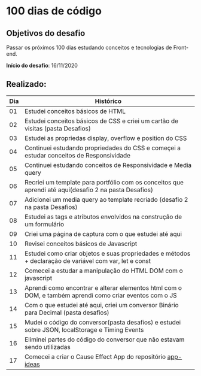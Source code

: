 # 100 dias de código  

## Objetivos do desafio  

Passar os próximos 100 dias estudando conceitos e tecnologias de Front-end.  

**Início do desafio**: 16/11/2020  

## Realizado:

|Dia|Histórico|
|---|---------|
|01|Estudei conceitos básicos de HTML|
|02|Estudei conceitos básicos de CSS e criei um cartão de visitas (pasta Desafios)|
|03|Estudei as propriedas display, overflow e position do CSS|
|04|Continuei estudando propriedades do CSS e começei a estudar conceitos de Responsividade|
|05|Continuei estudando conceitos de Responsividade e Media query|
|06|Recriei um template para portfólio com os conceitos que aprendi até aqui(desafio 2 na pasta Desafios)|
|07|Adicionei um media query ao template recriado (desafio 2 na pasta Desafios)|
|08|Estudei as tags e atributos envolvidos na construção de um formulário|
|09|Criei uma página de captura com o que estudei até aqui|
|10|Revisei conceitos básicos de Javascript|
|11|Estudei como criar objetos e suas propriedades e métodos + declaração de variável com var, let e const|
|12|Comecei a estudar a manipulação do HTML DOM com o javascript|
|13|Aprendi como encontrar e alterar elementos html com o DOM, e também aprendi como criar eventos com o JS|
|14|Com o que estudei até aqui, criei um conversor Binário para Decimal (pasta desafios)|
|15|Mudei o código do conversor(pasta desafios) e estudei sobre JSON, localStorage e Timing Events|
|16|Eliminei partes do código do conversor que não estavam sendo utilizadas|
|17|Comecei a criar o Cause Effect App do repositório [app-ideas](https://github.com/florinpop17/app-ideas)|